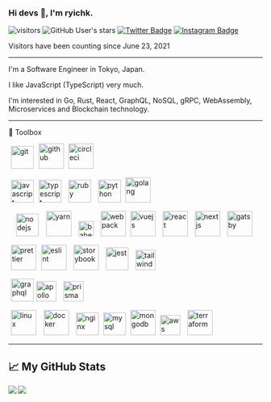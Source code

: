 ### Hi devs 👋, I'm ryichk.

![visitors](https://visitor-badge.glitch.me/badge?page_id=ryichk.ryichk)
![GitHub User's stars](https://img.shields.io/github/stars/ryichk?style=social)
[![Twitter Badge](https://img.shields.io/badge/-Twitter-00acee?style=flat-square&logo=Twitter&logoColor=white)](https://twitter.com/ryichk_dev)
[![Instagram Badge](https://img.shields.io/badge/-Instagram-e4405f?style=flat-square&logo=Instagram&logoColor=white)](https://instagram.com/ryichk)

Visitors have been counting since June 23, 2021

--------

I'm a Software Engineer in Tokyo, Japan.

I like JavaScript (TypeScript) very much.

I'm interested in Go, Rust, React, GraphQL, NoSQL, gRPC, WebAssembly, Microservices and Blockchain technology.

--------

🧰 Toolbox

<img src='https://cdn.worldvectorlogo.com/logos/git-icon.svg' alt='git' height='45' hspace='5' /><img src='https://cdn.worldvectorlogo.com/logos/github-icon-1.svg' alt='github' height='50' hspace='5' />
<img src='https://cdn.worldvectorlogo.com/logos/circleci.svg' alt='circleci' height='50' />

<img src='https://cdn.worldvectorlogo.com/logos/logo-javascript.svg' alt='javascript' height='45' hspace='5' /><img src='https://cdn.worldvectorlogo.com/logos/typescript.svg' alt='typescript' height='45' hspace='5' />
<img src='https://cdn.worldvectorlogo.com/logos/ruby.svg' alt='ruby' height='45' hspace='5' />
<img src='https://cdn.worldvectorlogo.com/logos/python-5.svg' alt='python' height='45' hspace='5' />
<img src='https://cdn.worldvectorlogo.com/logos/golang-gopher.svg' alt='golang' width='50' height='50' />

<img src='https://cdn.worldvectorlogo.com/logos/nodejs-1.svg' alt='nodejs' height='45' hspace='15' /><img src='https://cdn.worldvectorlogo.com/logos/yarn.svg' alt='yarn' width='50' height='50' />
<img src='https://cdn.worldvectorlogo.com/logos/babel-10.svg' alt='babel' height='30' hspace='10' />
<img src='https://cdn.worldvectorlogo.com/logos/webpack.svg' alt='webpack' width='50' height='50' />
<img src='https://cdn.worldvectorlogo.com/logos/vue-js-1.svg' alt='vuejs' width='50' height='50' hspace='5' />
<img src='https://cdn.worldvectorlogo.com/logos/react-2.svg' alt='react' width='50' height='50' hspace='5' />
<img src='https://cdn.worldvectorlogo.com/logos/next-js.svg' alt='nextjs' width='50' height='50' hspace='5' />
<img src='https://cdn.worldvectorlogo.com/logos/gatsby.svg' alt='gatsby' width='50' height='50' hspace='5' />

<img src='https://cdn.worldvectorlogo.com/logos/prettier-2.svg' alt='prettier' width='50' height='50' hspace='5' /><img src='https://cdn.worldvectorlogo.com/logos/eslint-1.svg' alt='eslint' width='50' height='50' hspace='5' />
<img src='https://duncanleung.com/static/4754115ddd48b63d252f8014e9a86177/92ab1/storybook.png' alt='storybook' height='50' hspace='5' />
<img src='https://seeklogo.com/images/J/jest-logo-F9901EBBF7-seeklogo.com.png' alt='jest' height='45' hspace='5' />
<img src='https://cdn.worldvectorlogo.com/logos/tailwind-css-2.svg' alt='tailwindcss' height='40' hspace='5' />

<img src='https://cdn.worldvectorlogo.com/logos/graphql.svg' alt='graphql' height='45' hspace='5' /><img src='https://cdn.worldvectorlogo.com/logos/apollo-graphql-1.svg' alt='apollo' height='40' />
<img src='https://cdn.worldvectorlogo.com/logos/prisma-2.svg' alt='prisma' height='40' hspace='10' />

<img src='https://cdn.worldvectorlogo.com/logos/linux-tux.svg' alt='linux' width='50' height='50' hspace='5' /><img src='https://cdn.worldvectorlogo.com/logos/docker.svg' alt='docker' width='50' height='50' hspace='10' />
<img src='https://cdn.worldvectorlogo.com/logos/nginx-1.svg' alt='nginx' height='45' />
<img src='https://cdn.worldvectorlogo.com/logos/mysql-6.svg' alt='mysql' height='45' hspace='5' />
<img src='https://cdn.worldvectorlogo.com/logos/mongodb-icon-1.svg' alt='mongodb' height='50' />
<img src='https://cdn.worldvectorlogo.com/logos/aws-2.svg' alt='aws' height='40' hspace='5' />
<img src='https://cdn.worldvectorlogo.com/logos/terraform-enterprise.svg' alt='terraform' height='50' hspace='5' />

--------

## &#x1f4c8; My GitHub Stats

<a href='https://github.com/anuraghazra/github-readme-stats'>
  <img align='left' src='https://github-readme-stats.vercel.app/api?username=ryichk&theme=tokyonight' />
</a>

<a href='https://github.com/anuraghazra/github-readme-stats'>
  <img align='left' src='https://github-readme-stats.vercel.app/api/top-langs/?username=ryichk&hide=powershell,vue,roff,html,css,scss&theme=tokyonight' />
</a>

<!--
**ryichk/ryichk** is a ✨ _special_ ✨ repository because its `README.md` (this file) appears on your GitHub profile.

Here are some ideas to get you started:

- 🔭 I’m currently working on ...
- 🌱 I’m currently learning ...
- 👯 I’m looking to collaborate on ...
- 🤔 I’m looking for help with ...
- 💬 Ask me about ...
- 📫 How to reach me: ...
- 😄 Pronouns: ...
- ⚡ Fun fact: ...
-->

